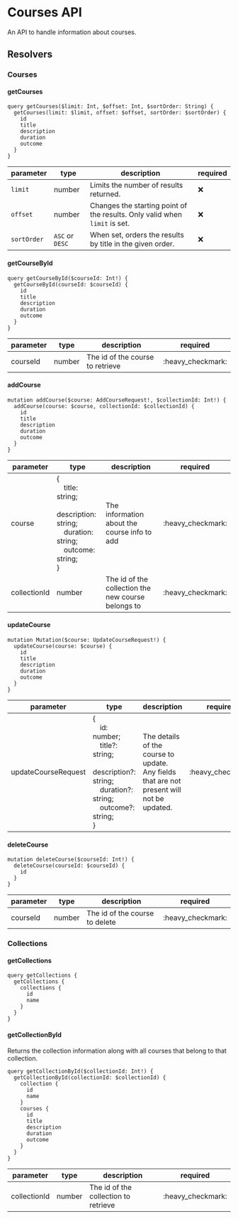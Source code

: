 # Courses API

An API to handle information about courses.

## Resolvers
### Courses
#### getCourses
```
query getCourses($limit: Int, $offset: Int, $sortOrder: String) {
  getCourses(limit: $limit, offset: $offset, sortOrder: $sortOrder) {
    id
    title
    description
    duration
    outcome
  }
}
```

| parameter   | type            | description                                                                | required |
|-------------|-----------------|----------------------------------------------------------------------------|----------|
 | `limit`     | number          | Limits the number of results returned.                                     | :x:      |
 | `offset`    | number          | Changes the starting point of the results. Only valid when `limit` is set. | :x:      |
 | `sortOrder` | `ASC` or `DESC` | When set, orders the results by title in the given order.                  | :x:      |

#### getCourseById
```
query getCourseById($courseId: Int!) {
  getCourseById(courseId: $courseId) {
    id
    title
    description
    duration
    outcome
  }
}
```

| parameter | type   | description                      | required          |
|-----------|--------|----------------------------------|-------------------|
| courseId  | number | The id of the course to retrieve | :heavy_checkmark: |

#### addCourse
```
mutation addCourse($course: AddCourseRequest!, $collectionId: Int!) {
  addCourse(course: $course, collectionId: $collectionId) {
    id
    title
    description
    duration
    outcome
  }
}
```

| parameter    | type                                                                                                                    | description                                        | required          |
|--------------|-------------------------------------------------------------------------------------------------------------------------|----------------------------------------------------|-------------------|
| course       | {<br/>&emsp;title: string;<br/>&emsp;description: string;<br/>&emsp;duration: string;<br />&emsp;outcome: string;<br/>} | The information about the course info to add       | :heavy_checkmark: |
| collectionId | number                                                                                                                  | The id of the collection the new course belongs to | :heavy_checkmark: |

#### updateCourse
```
mutation Mutation($course: UpdateCourseRequest!) {
  updateCourse(course: $course) {
    id
    title
    description
    duration
    outcome
  }
}
```
| parameter           | type                                                                                                                                             | description                                                                               | required          |
|---------------------|--------------------------------------------------------------------------------------------------------------------------------------------------|-------------------------------------------------------------------------------------------|-------------------|
| updateCourseRequest | {<br/>&emsp;id: number;</br>&emsp;title?: string;<br/>&emsp;description?: string;<br/>&emsp;duration?: string;<br/>&emsp;outcome?: string;<br/>} | The details of the course to update. Any fields that are not present will not be updated. | :heavy_checkmark: |

#### deleteCourse
```
mutation deleteCourse($courseId: Int!) {
  deleteCourse(courseId: $courseId) {
    id
  }
}
```

| parameter | type   | description                    | required          |
|-----------|--------|--------------------------------|-------------------|
| courseId  | number | The id of the course to delete | :heavy_checkmark: |

### Collections
#### getCollections
```
query getCollections {
  getCollections {
    collections {
      id
      name
    }
  }
}
```

#### getCollectionById
Returns the collection information along with all courses that belong to 
that collection.

```
query getCollectionById($collectionId: Int!) {
  getCollectionById(collectionId: $collectionId) {
    collection {
      id
      name
    }
    courses {
      id
      title
      description
      duration
      outcome
    }
  }
}
```

| parameter    | type   | description                          | required          |
|--------------|--------|--------------------------------------|-------------------|
| collectionId | number | The id of the collection to retrieve | :heavy_checkmark: |